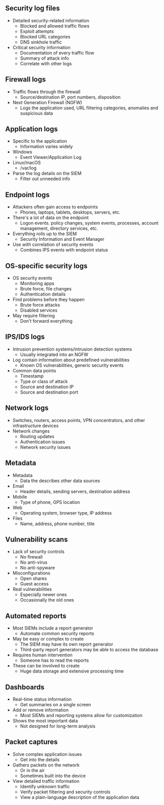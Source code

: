 ## Security log files
- Detailed security-related information
	- Blocked and allowed traffic flows
	- Exploit attempts
	- Blocked URL categories
	- DNS sinkhole traffic
- Critical security information
	- Documentation of every traffic flow
	- Summary of attack info
	- Correlate with other logs
## Firewall logs
- Traffic flows through the firewall
	- Source/destination IP, port numbers, disposition
- Next Generation Firewall (NGFW)
	- Logs the application used, URL filtering categories, anomalies and suspicious data
## Application logs
- Specific to the application
	- Information varies widely
- Windows
	- Event Viewer/Application Log
- Linux/macOS
	- /var/log
- Parse the log details on the SIEM
	- Filter out unneeded info
## Endpoint logs
- Attackers often gain access to endpoints
	- Phones, laptops, tablets, desktops, servers, etc.
- There's a lot of data on the endpoint
	- Logon events. policy changes, system events, processes, account management, directory services, etc.
- Everything rolls up to the SIEM
	- Security Information and Event Manager
- Use with correlation of security events
	- Combines IPS events with endpoint status
## OS-specific security logs
- OS security events
	- Monitoring apps
	- Brute force, file changes
	- Authentication details
- Find problems before they happen
	- Brute force attacks
	- Disabled services
- May require filtering
	- Don't forward everything
## IPS/IDS logs
- Intrusion prevention systems/intrusion detection systems
	- Usually integrated into an NGFW
- Log contain information about predefined vulnerabilities
	- Known OS vulnerabilities, generic security events
- Common data points
	- Timestamp
	- Type or class of attack
	- Source and destination IP
	- Source and destination port
## Network logs
- Switches, routers, access points, VPN concentrators, and other infrastructure devices
- Network changes
	- Routing updates
	- Authentication issues
	- Network security issues
## Metadata
- Metadata
	- Data the describes other data sources
- Email
	- Header details, sending servers, destination address
- Mobile
	- Type of phone, GPS location
- Web
	- Operating system, browser type, IP address
- Files
	- Name, address, phone number, title
## Vulnerability scans
- Lack of security controls
	- No firewall
	- No anti-virus
	- No anti-spyware
- Misconfigurations
	- Open shares
	- Guest access
- Real vulnerabilities
	- Especially newer ones
	- Occasionally the old ones
## Automated reports
- Most SIEMs include a report generator
	- Automate common security reports
- May be easy or complex to create
	- The SIEM may have its own report generator
	- Third-party report generators may be able to access the database
- Requires human intervention
	- Someone has to read the reports
- These can be involved to create
	- Huge data storage and extensive processing time
## Dashboards
- Real-time status information
	- Get summaries on a single screen
- Add or remove information
	- Most SIEMs and reporting systems allow for customization
- Shows the most important data
	- Not designed for long-term analysis
## Packet captures
- Solve complex application issues
	- Get into the details
- Gathers packets on the network
	- Or in the air
	- Sometimes built into the device
- View detailed traffic information
	- Identify unknown traffic
	- Verify packet filtering and security controls
	- View a plain-language description of the application data